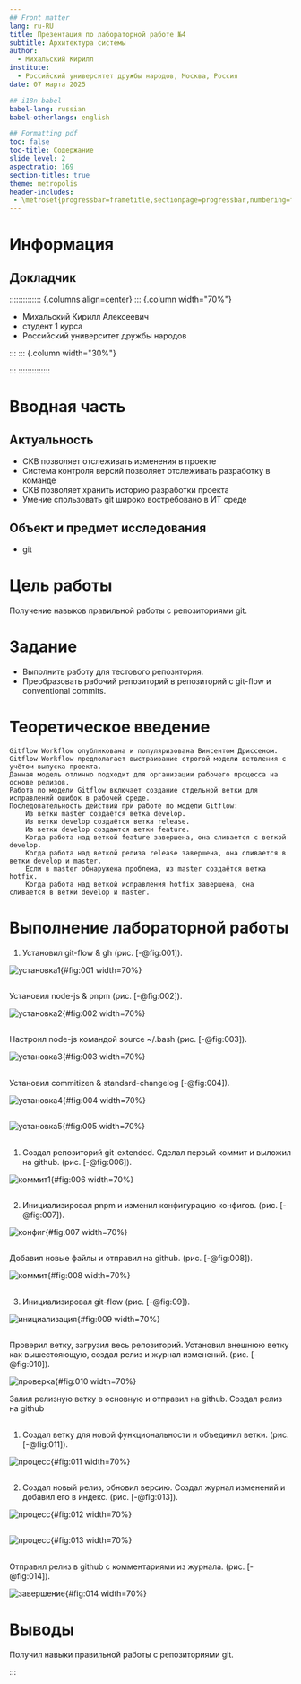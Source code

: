 ```yaml
---
## Front matter
lang: ru-RU
title: Презентация по лабораторной работе №4
subtitle: Архитектура системы
author:
  - Михальский Кирилл
institute:
  - Российский университет дружбы народов, Москва, Россия
date: 07 марта 2025

## i18n babel
babel-lang: russian
babel-otherlangs: english

## Formatting pdf
toc: false
toc-title: Содержание
slide_level: 2
aspectratio: 169
section-titles: true
theme: metropolis
header-includes:
 - \metroset{progressbar=frametitle,sectionpage=progressbar,numbering=fraction}
---
```


# Информация

## Докладчик

:::::::::::::: {.columns align=center}
::: {.column width="70%"}

  * Михальский Кирилл Алексеевич
  * студент 1 курса
  * Российский университет дружбы народов

:::
::: {.column width="30%"}


:::
::::::::::::::

# Вводная часть

## Актуальность

- СКВ позволяет отслеживать изменения в проекте
- Система контроля версий позволяет отслеживать разработку в команде
- СКВ позволяет хранить историю разработки проекта
- Умение спользовать git широко востребовано в ИТ среде

## Объект и предмет исследования

- git

# Цель работы

Получение навыков правильной работы с репозиториями git.

# Задание


   * Выполнить работу для тестового репозитория.
   * Преобразовать рабочий репозиторий в репозиторий с git-flow и conventional commits.


# Теоретическое введение


    Gitflow Workflow опубликована и популяризована Винсентом Дриссеном.
    Gitflow Workflow предполагает выстраивание строгой модели ветвления с учётом выпуска проекта.
    Данная модель отлично подходит для организации рабочего процесса на основе релизов.
    Работа по модели Gitflow включает создание отдельной ветки для исправлений ошибок в рабочей среде.
    Последовательность действий при работе по модели Gitflow:
        Из ветки master создаётся ветка develop.
        Из ветки develop создаётся ветка release.
        Из ветки develop создаются ветки feature.
        Когда работа над веткой feature завершена, она сливается с веткой develop.
        Когда работа над веткой релиза release завершена, она сливается в ветки develop и master.
        Если в master обнаружена проблема, из master создаётся ветка hotfix.
        Когда работа над веткой исправления hotfix завершена, она сливается в ветки develop и master.


# Выполнение лабораторной работы

1. Установил git-flow & gh (рис. [-@fig:001]).

![установка1](image/1.png){#fig:001 width=70%}
 
##

 Установил node-js & pnpm (рис. [-@fig:002]).
 
![установка2](image/8.png){#fig:002 width=70%}

##

 Настроил node-js командой source ~/.bash (рис. [-@fig:003]).
 
![установка3](image/9.png){#fig:003 width=70%}

##

 Установил commitizen & standard-changelog [-@fig:004]).
 
![установка4](image/10.png){#fig:004 width=70%}

##
 
![установка5](image/11.png){#fig:005 width=70%}

##

1. Создал репозиторий git-extended. Сделал первый коммит и выложил на github. (рис. [-@fig:006]).

![коммит1](image/12.png){#fig:006 width=70%}

##

2. Инициализировал pnpm и изменил конфигурацию конфигов. (рис. [-@fig:007]).

![конфиг](image/13.png){#fig:007 width=70%}

##

 Добавил новые файлы и отправил на github. (рис. [-@fig:008]).
 
![коммит](image/15.png){#fig:008 width=70%}

##

3. Инициализировал git-flow (рис. [-@fig:09]).

![инициализация](image/2.png){#fig:009 width=70%}

##

 Проверил ветку, загрузил весь репозиторий. Установил внешнюю ветку как вышестояющую, создал релиз и журнал изменений. (рис. [-@fig:010]).
 
![проверка](image/2.png){#fig:010 width=70%}

 Залил релизную ветку в основную и отправил на github. Создал релиз на github
 
##

1. Создал ветку для новой функциональности и объединил ветки. (рис. [-@fig:011]).

![процесс](image/4.png){#fig:011 width=70%}

##

2. Создал новый релиз, обновил версию. Создал журнал изменений и добавил его в индекс. (рис. [-@fig:013]).

![процесс](image/5.png){#fig:012 width=70%}

##

![процесс](image/6.png){#fig:013 width=70%}

##

 Отправил релиз в github с комментариями из журнала. (рис. [-@fig:014]).
 
![завершение](image/7.png){#fig:014 width=70%}

##



# Выводы

Получил навыки правильной работы с репозиториями git.

:::

